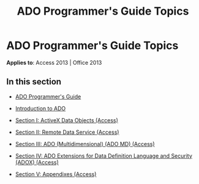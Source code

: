 ﻿---
title: ADO Programmer's Guide Topics
TOCTitle: ADO programmer's guide
ms:assetid: 37393fde-6e9c-4cce-b7b1-84b578d3560f
ms:mtpsurl: https://msdn.microsoft.com/library/JJ249129(v=office.15)
ms:contentKeyID: 48544187
ms.date: 09/18/2015
mtps_version: v=office.15
---

# ADO Programmer's Guide Topics


**Applies to**: Access 2013 | Office 2013

## In this section

  - [ADO Programmer's Guide](ado-programmer-s-guide.md)

  - [Introduction to ADO](introduction-to-ado.md)

  - [Section I: ActiveX Data Objects (Access)](section-i-activex-data-objects-access.md)

  - [Section II: Remote Data Service (Access)](section-ii-remote-data-service-access.md)

  - [Section III: ADO (Multidimensional) (ADO MD) (Access)](section-iii-ado-multidimensional-ado-md-access.md)

  - [Section IV: ADO Extensions for Data Definition Language and Security (ADOX) (Access)](section-iv-ado-extensions-for-data-definition-language-and-security-adox-access.md)

  - [Section V: Appendixes (Access)](section-v-appendixes-access.md)

